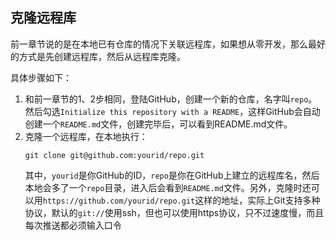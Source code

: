 ## 克隆远程库

前一章节说的是在本地已有仓库的情况下关联远程库，如果想从零开发，那么最好的方式是先创建远程库，然后从远程库克隆。

具体步骤如下：

1. 和前一章节的1、2步相同，登陆GitHub，创建一个新的仓库，名字叫`repo`。然后勾选`Initialize this repository with a README`，这样GitHub会自动创建一个`README.md`文件，创建完毕后，可以看到README.md文件。
2. 克隆一个远程库，在本地执行：
	```
	git clone git@github.com:yourid/repo.git
	```
	其中，`yourid`是你GitHub的ID，`repo`是你在GitHub上建立的远程库名，然后本地会多了一个`repo`目录，进入后会看到`README.md`文件。另外，克隆时还可以用`https://github.com/yourid/repo.git`这样的地址，实际上Git支持多种协议，默认的`git://`使用ssh，但也可以使用https协议，只不过速度慢，而且每次推送都必须输入口令
